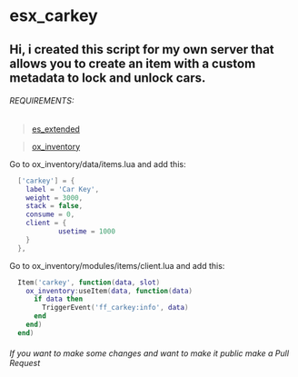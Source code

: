 # esx_carkey
## Hi, i created this script for my own server that allows you to create an item with a custom metadata to lock and unlock cars.

###### REQUIREMENTS:
>[es_extended](https://github.com/esx-framework/esx-legacy)

>[ox_inventory](https://github.com/overextended/ox_inventory)

Go to ox_inventory/data/items.lua and add this:

```lua
  ['carkey'] = {
    label = 'Car Key',
    weight = 3000,
    stack = false,
    consume = 0,
    client = {
            usetime = 1000
    }
  },
```
  
Go to ox_inventory/modules/items/client.lua and add this:

```lua
  Item('carkey', function(data, slot)
    ox_inventory:useItem(data, function(data)
      if data then
        TriggerEvent('ff_carkey:info', data)
      end
    end)
  end)
```
  
###### If you want to make some changes and want to make it public make a Pull Request
